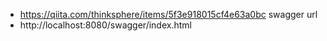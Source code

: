 

- https://qiita.com/thinksphere/items/5f3e918015cf4e63a0bc
swagger url
- http://localhost:8080/swagger/index.html
